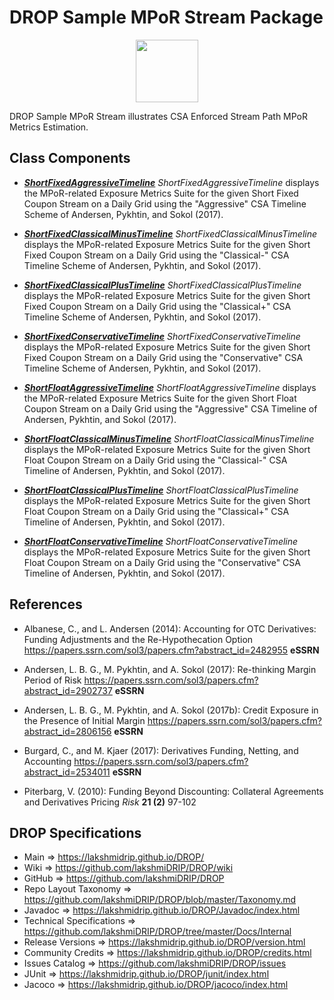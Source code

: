 # DROP Sample MPoR Stream Package

<p align="center"><img src="https://github.com/lakshmiDRIP/DROP/blob/master/DRIP_Logo.gif?raw=true" width="100"></p>

DROP Sample MPoR Stream illustrates CSA Enforced Stream Path MPoR Metrics Estimation.


## Class Components

 * [***ShortFixedAggressiveTimeline***](https://github.com/lakshmiDRIP/DROP/tree/master/src/main/java/org/drip/sample/mporstream/ShortFixedAggressiveTimeline.java)
 <i>ShortFixedAggressiveTimeline</i> displays the MPoR-related Exposure Metrics Suite for the given Short Fixed Coupon Stream on a Daily Grid using the "Aggressive" CSA Timeline Scheme of Andersen, Pykhtin, and Sokol (2017).

 * [***ShortFixedClassicalMinusTimeline***](https://github.com/lakshmiDRIP/DROP/tree/master/src/main/java/org/drip/sample/mporstream/ShortFixedClassicalMinusTimeline.java)
 <i>ShortFixedClassicalMinusTimeline</i> displays the MPoR-related Exposure Metrics Suite for the given Short Fixed Coupon Stream on a Daily Grid using the "Classical-" CSA Timeline Scheme of Andersen, Pykhtin, and Sokol (2017).

 * [***ShortFixedClassicalPlusTimeline***](https://github.com/lakshmiDRIP/DROP/tree/master/src/main/java/org/drip/sample/mporstream/ShortFixedClassicalPlusTimeline.java)
 <i>ShortFixedClassicalPlusTimeline</i> displays the MPoR-related Exposure Metrics Suite for the given Short Fixed Coupon Stream on a Daily Grid using the "Classical+" CSA Timeline Scheme of Andersen, Pykhtin, and Sokol (2017).

 * [***ShortFixedConservativeTimeline***](https://github.com/lakshmiDRIP/DROP/tree/master/src/main/java/org/drip/sample/mporstream/ShortFixedConservativeTimeline.java)
 <i>ShortFixedConservativeTimeline</i> displays the MPoR-related Exposure Metrics Suite for the given Short Fixed Coupon Stream on a Daily Grid using the "Conservative" CSA Timeline Scheme of Andersen, Pykhtin, and Sokol (2017).

 * [***ShortFloatAggressiveTimeline***](https://github.com/lakshmiDRIP/DROP/tree/master/src/main/java/org/drip/sample/mporstream/ShortFloatAggressiveTimeline.java)
 <i>ShortFloatAggressiveTimeline</i> displays the MPoR-related Exposure Metrics Suite for the given Short Float Coupon Stream on a Daily Grid using the "Aggressive" CSA Timeline of Andersen, Pykhtin, and Sokol (2017).

 * [***ShortFloatClassicalMinusTimeline***](https://github.com/lakshmiDRIP/DROP/tree/master/src/main/java/org/drip/sample/mporstream/ShortFloatClassicalMinusTimeline.java)
 <i>ShortFloatClassicalMinusTimeline</i> displays the MPoR-related Exposure Metrics Suite for the given Short Float Coupon Stream on a Daily Grid using the "Classical-" CSA Timeline of Andersen, Pykhtin, and Sokol (2017).

 * [***ShortFloatClassicalPlusTimeline***](https://github.com/lakshmiDRIP/DROP/tree/master/src/main/java/org/drip/sample/mporstream/ShortFloatClassicalPlusTimeline.java)
 <i>ShortFloatClassicalPlusTimeline</i> displays the MPoR-related Exposure Metrics Suite for the given Short Float Coupon Stream on a Daily Grid using the "Classical+" CSA Timeline of Andersen, Pykhtin, and Sokol (2017).

 * [***ShortFloatConservativeTimeline***](https://github.com/lakshmiDRIP/DROP/tree/master/src/main/java/org/drip/sample/mporstream/ShortFloatConservativeTimeline.java)
 <i>ShortFloatConservativeTimeline</i> displays the MPoR-related Exposure Metrics Suite for the given Short Float Coupon Stream on a Daily Grid using the "Conservative" CSA Timeline of Andersen, Pykhtin, and Sokol (2017).


## References

 * Albanese, C., and L. Andersen (2014): Accounting for OTC Derivatives: Funding Adjustments and the
 	Re-Hypothecation Option https://papers.ssrn.com/sol3/papers.cfm?abstract_id=2482955 <b>eSSRN</b>

 * Andersen, L. B. G., M. Pykhtin, and A. Sokol (2017): Re-thinking Margin Period of Risk
 	https://papers.ssrn.com/sol3/papers.cfm?abstract_id=2902737 <b>eSSRN</b>

 * Andersen, L. B. G., M. Pykhtin, and A. Sokol (2017b): Credit Exposure in the Presence of Initial Margin https://papers.ssrn.com/sol3/papers.cfm?abstract_id=2806156 <b>eSSRN</b>

 * Burgard, C., and M. Kjaer (2017): Derivatives Funding, Netting, and Accounting https://papers.ssrn.com/sol3/papers.cfm?abstract_id=2534011 <b>eSSRN</b>

 * Piterbarg, V. (2010): Funding Beyond Discounting: Collateral Agreements and Derivatives Pricing <i>Risk</i> <b>21 (2)</b> 97-102


## DROP Specifications

 * Main                     => https://lakshmidrip.github.io/DROP/
 * Wiki                     => https://github.com/lakshmiDRIP/DROP/wiki
 * GitHub                   => https://github.com/lakshmiDRIP/DROP
 * Repo Layout Taxonomy     => https://github.com/lakshmiDRIP/DROP/blob/master/Taxonomy.md
 * Javadoc                  => https://lakshmidrip.github.io/DROP/Javadoc/index.html
 * Technical Specifications => https://github.com/lakshmiDRIP/DROP/tree/master/Docs/Internal
 * Release Versions         => https://lakshmidrip.github.io/DROP/version.html
 * Community Credits        => https://lakshmidrip.github.io/DROP/credits.html
 * Issues Catalog           => https://github.com/lakshmiDRIP/DROP/issues
 * JUnit                    => https://lakshmidrip.github.io/DROP/junit/index.html
 * Jacoco                   => https://lakshmidrip.github.io/DROP/jacoco/index.html
